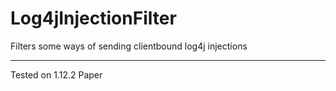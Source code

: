 # Log4jInjectionFilter

Filters some ways of sending clientbound log4j injections

---

Tested on 1.12.2 Paper 
